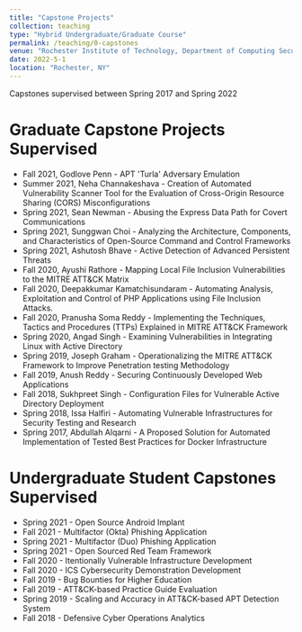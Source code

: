 ```yaml
---
title: "Capstone Projects"
collection: teaching
type: "Hybrid Undergraduate/Graduate Course"
permalink: /teaching/0-capstones
venue: "Rochester Institute of Technology, Department of Computing Security"
date: 2022-5-1
location: "Rochester, NY"
---
```


Capstones supervised between Spring 2017 and Spring 2022

Graduate Capstone Projects Supervised 
======
- Fall 2021, Godlove Penn - APT 'Turla' Adversary Emulation
- Summer 2021, Neha Channakeshava - Creation of Automated Vulnerability Scanner Tool for the Evaluation of Cross-Origin Resource Sharing (CORS) Misconfigurations
- Spring 2021, Sean Newman - Abusing the Express Data Path for Covert Communications
- Spring 2021, Sunggwan Choi - Analyzing the Architecture, Components, and Characteristics of Open-Source Command and Control Frameworks
- Spring 2021, Ashutosh Bhave - Active Detection of Advanced Persistent Threats
- Fall 2020, Ayushi Rathore - Mapping Local File Inclusion Vulnerabilities to the MITRE ATT&CK Matrix
- Fall 2020, Deepakkumar Kamatchisundaram - Automating Analysis, Exploitation and Control of PHP Applications using File Inclusion Attacks.
- Fall 2020, Pranusha Soma Reddy - Implementing the Techniques, Tactics and Procedures (TTPs) Explained in MITRE ATT&CK Framework
- Spring 2020, Angad Singh - Examining Vulnerabilities in Integrating Linux with Active Directory
- Spring 2019, Joseph Graham - Operationalizing the MITRE ATT&CK Framework to Improve Penetration testing Methodology
- Fall 2019, Anush Reddy - Securing Continuously Developed Web Applications 
- Fall 2018, Sukhpreet Singh - Configuration Files for Vulnerable Active Directory Deployment
- Spring 2018, Issa Halfiri - Automating Vulnerable Infrastructures for Security Testing and Research
- Spring 2017, Abdullah Alqarni - A Proposed Solution for Automated Implementation of Tested Best Practices for Docker Infrastructure

Undergraduate Student Capstones Supervised
======
- Spring 2021 - Open Source Android Implant
- Fall 2021 - Multifactor (Okta) Phishing Application
- Spring 2021 - Multifactor (Duo) Phishing Application
- Spring 2021 - Open Sourced Red Team Framework
- Fall 2020 - Itentionally Vulnerable Infrastructure Development
- Fall 2020 - ICS Cybersecurity Demonstration Development
- Fall 2019 - Bug Bounties for Higher Education
- Fall 2019 - ATT&CK-based Practice Guide Evaluation
- Spring 2019 - Scaling and Accuracy in ATT&CK-based APT Detection System
- Fall 2018 - Defensive Cyber Operations Analytics
